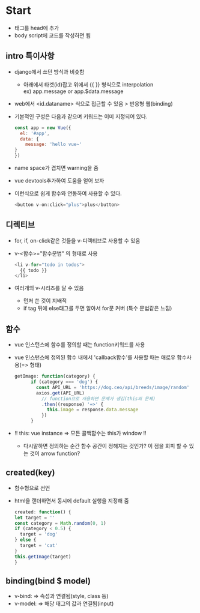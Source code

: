 # Start
- <script src="https://cdn.jsdelivr.net/npm/vue/dist/vue.js"></script>태그를 head에 추가
- body script에 코드를 작성하면 됨

## intro 특이사항
- django에서 쓰던 방식과 비슷함
    - 아래에서 타겟(id)잡고 위에서 {{ }} 형식으로 interpolation  
        ex) app.message or app.$data.message
    
- web에서 <id.dataname> 식으로 접근할 수 있음 \> 반응형 웹(binding)

- 기본적인 구성은 다음과 같으며 키워드는 이미 지정되어 있다.
  
    ```javascript
    const app = new Vue({
      el: '#app',
      data: {
        message: 'hello vue~'
  }
    })
  ```

- name space가 겹치면 warning을 줌

- vue devtools추가하여 도움을 얻어 보자  

- 이런식으로 쉽게 함수와 연동하여 사용할 수 있다.

  ```javascript
  <button v-on:click="plus">plus</button>
  ```


## 디렉티브
- for, if, on-click같은 것들을 v-디렉티브로 사용할 수 있음

- v-<함수>="함수문법" 의 형태로 사용  

  ```javascript
  <li v-for="todo in todos">
    {{ todo }}
  </li>
  ```

- 여러개의 v-시리즈를 달 수 있음
    - 먼저 쓴 것이 지배적
    - if tag 뒤에 else태그를 두면 알아서 for문 커버 (특수 문법같은 느낌)

## 함수
- vue 인스턴스에 함수를 정의할 때는 function키워드를 사용
- vue 인스턴스에 정의된 함수 내에서 'callback함수'를 사용할 때는 애로우 함수사용(=> 형태)
    ```javascript
    getImage: function(category) {
          if (category === 'dog') {
            const API_URL = 'https://dog.ceo/api/breeds/image/random'
            axios.get(API_URL)
              // function으로 사용하면 문제가 생김(this의 문제)
              .then((response) '=>' {
                this.image = response.data.message
              })
          }
    ```
- !! this: vue instance => 모든 콜백함수는 this가 window !!
    
    - 다시말하면 정의하는 순간 함수 공간이 정해지는 것인가? 이 점을 회피 할 수 있는 것이 arrow function?

## created(key)
- 함수형으로 선언

- html을 랜더하면서 동시에 default 실행을 지정해 줌

  ```javascript
  created: function() {
  let target = ''
  const category = Math.random(0, 1)
  if (category < 0.5) {
    target = 'dog'
  } else {
    target = 'cat'
  }
  this.getImage(target)
  }
  ```

## binding(bind $ model)
- v-bind: =\> 속성과 연결됨(style, class 등)
- v-model: =\> 해당 태그의 값과 연결됨(input)
